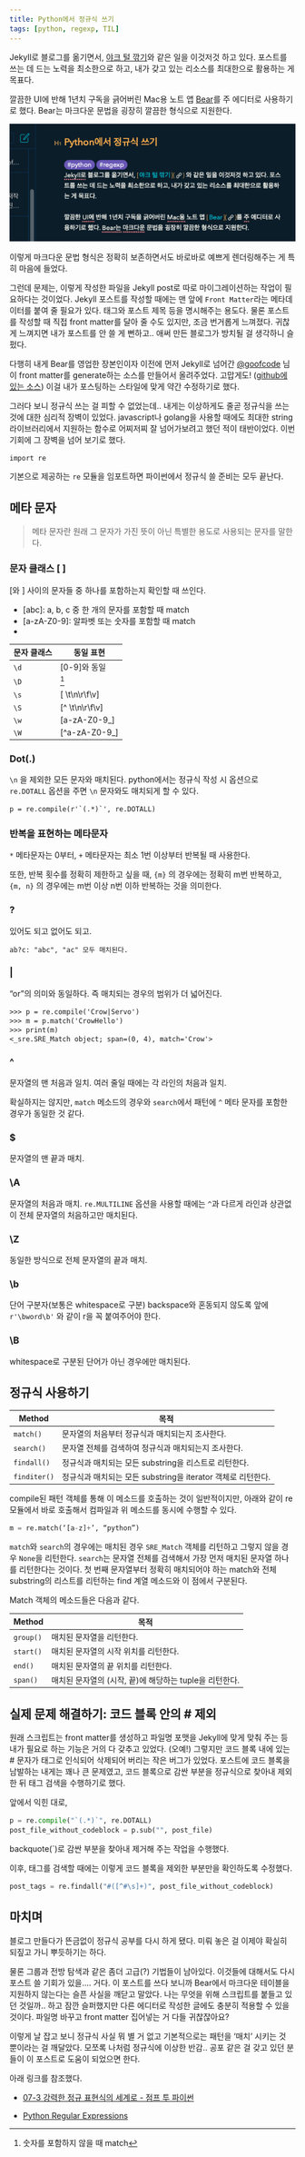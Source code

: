 ```yaml
---
title: Python에서 정규식 쓰기
tags: [python, regexp, TIL]
---
```

 
Jekyll로 블로그를 옮기면서, [야크 털 깎기](https://pub.mearie.org/yak_shaving)와 같은 일을 이것저것 하고 있다. 포스트를 쓰는 데 드는 노력을 최소한으로 하고, 내가 갖고 있는 리소스를 최대한으로 활용하는 게 목표다.

깔끔한 UI에 반해 1년치 구독을 긁어버린 Mac용 노트 앱 [Bear](https://bear.app)를 주 에디터로 사용하기로 했다. Bear는 마크다운 문법을 굉장히 깔끔한 형식으로 지원한다.

![](/assets/images/python-regexp/screenshot%202019-01-05%20PM%2011.23.18.png)

이렇게 마크다운 문법 형식은 정확히 보존하면서도 바로바로 예쁘게 렌더링해주는 게 특히 마음에 들었다. 

그런데 문제는, 이렇게 작성한 파일을 Jekyll post로 따로 마이그레이션하는 작업이 필요하다는 것이었다. Jekyll 포스트를 작성할 때에는 맨 앞에 `Front Matter`라는 메타데이터를 붙여 줄 필요가 있다. 태그와 포스트 제목 등을 명시해주는 용도다. 물론 포스트를 작성할 때 직접 front matter를 달아 줄 수도 있지만, 조금 번거롭게 느껴졌다. 귀찮게 느껴지면 내가 포스트를 안 쓸 게 뻔하고.. 애써 만든 블로그가 방치될 걸 생각하니 슬펐다.

다행히 내게 Bear를 영업한 장본인이자 이전에 먼저 Jekyll로 넘어간 [@goofcode](http://goofcode.github.io) 님이 front matter를 generate하는 소스를 만들어서 올려주었다.  고맙게도! ([github에 있는 소스](https://github.com/goofcode/goofcode.github.io/blob/master/post_ready.py)) 이걸 내가 포스팅하는 스타일에 맞게 약간 수정하기로 했다.

그러다 보니 정규식 쓰는 걸 피할 수 없었는데.. 내게는 이상하게도 줄곧 정규식을 쓰는 것에 대한 심리적 장벽이 있었다. javascript나 golang을 사용할 때에도 최대한 string 라이브러리에서 지원하는 함수로 어찌저찌 잘 넘어가보려고 했던 적이 태반이었다. 이번 기회에 그 장벽을 넘어 보기로 했다.

```
import re
```

기본으로 제공하는 `re` 모듈을 임포트하면 파이썬에서 정규식 쓸 준비는 모두 끝난다.

## 메타 문자
> 메타 문자란 원래 그 문자가 가진 뜻이 아닌 특별한 용도로 사용되는 문자를 말한다.  

### 문자 클래스 [ ]
[와 ] 사이의 문자들 중 하나를 포함하는지 확인할 때 쓰인다.

- [abc]: a, b, c 중 한 개의 문자를 포함할 때 match
- [a-zA-Z0-9]: 알파벳 또는 숫자를 포함할 때 match
- [^0-9]: 숫자를 포함하지 않을 때 match


문자 클래스 | 동일 표현
------------ | ------------
`\d` | [0-9]와 동일
`\D` | [^0-9]
`\s` | [ \t\n\r\f\v]
`\S` | [^ \t\n\r\f\v]
`\w` | [a-zA-Z0-9_]
`\W`| [^a-zA-Z0-9_]

### Dot(.)
`\n` 을 제외한 모든 문자와 매치된다.
python에서는 정규식 작성 시 옵션으로 `re.DOTALL` 옵션을 주면 `\n` 문자와도 매치되게 할 수 있다.

```
p = re.compile(r'`(.*)`', re.DOTALL)
```

### 반복을 표현하는 메타문자

`*` 메타문자는 0부터, `+` 메타문자는 최소 1번 이상부터 반복될 때 사용한다.

또한, 반복 횟수를 정확히 제한하고 싶을 때, `{m}` 의 경우에는 정확히 m번 반복하고,  `{m, n}` 의 경우에는 m번 이상 n번 이하 반복하는 것을 의미한다.

### ?
있어도 되고 없어도 되고.
```
ab?c: "abc", "ac" 모두 매치된다.
```

### |
“or”의 의미와 동일하다. 즉 매치되는 경우의 범위가 더 넓어진다.

```
>>> p = re.compile('Crow|Servo')
>>> m = p.match('CrowHello')
>>> print(m)
<_sre.SRE_Match object; span=(0, 4), match='Crow'>
```

### ^
문자열의 맨 처음과 일치. 여러 줄일 때에는 각 라인의 처음과 일치.

확실하지는 않지만, `match` 메소드의 경우와 `search`에서 패턴에 `^` 메타 문자를 포함한 경우가 동일한 것 같다.

### $
문자열의 맨 끝과 매치.

### \A
문자열의 처음과 매치. `re.MULTILINE` 옵션을 사용할 때에는 `^`과 다르게 라인과 상관없이 전체 문자열의 처음하고만 매치된다.

### \Z
동일한 방식으로 전체 문자열의 끝과 매치.

### \b
단어 구분자(보통은 whitespace로 구분) backspace와 혼동되지 않도록 앞에 `r'\bword\b'` 와 같이 r을 꼭 붙여주어야 한다.

### \B
whitespace로 구분된 단어가 아닌 경우에만 매치된다.


## 정규식 사용하기

Method | 목적
------------ | ------------
`match()` | 문자열의 처음부터 정규식과 매치되는지 조사한다.
`search()` | 문자열 전체를 검색하여 정규식과 매치되는지 조사한다.
`findall()` | 정규식과 매치되는 모든 substring을 리스트로 리턴한다.
`finditer()` | 정규식과 매치되는 모든 substring을 iterator 객체로 리턴한다.

compile된 패턴 객체를 통해 이 메소드를 호출하는 것이 일반적이지만, 아래와 같이 re 모듈에서 바로 호출해서 컴파일과 위 메소드를 동시에 수행할 수 있다.

```python
m = re.match(‘[a-z]+’, “python”)
```

`match`와 `search`의 경우에는 매치된 경우 `SRE_Match` 객체를 리턴하고 그렇지 않을 경우 `None`을 리턴한다.  `search`는 문자열 전체를 검색해서 가장 먼저 매치된 문자열 하나를 리턴한다는 것이다. 첫 번째 문자열부터 정확히 매치되어야 하는 match와 전체 substring의 리스트를 리턴하는 find 계열 메소드와 이 점에서 구분된다.

Match 객체의 메소드들은 다음과 같다.

Method | 목적
------------ | ------------
`group()` | 매치된 문자열을 리턴한다.
`start()` | 매치된 문자열의 시작 위치를 리턴한다.
`end()` | 매치된 문자열의 끝 위치를 리턴한다.
`span()` | 매치된 문자열의 (시작, 끝)에 해당하는 tuple을 리턴한다.


## 실제 문제 해결하기: 코드 블록 안의 # 제외
원래 스크립트는 front matter를 생성하고 파일명 포맷을 Jekyll에 맞게 맞춰 주는 등 내가 필요로 하는 기능은 거의 다 갖추고 있었다. (오예!) 그렇지만 코드 블록 내에 있는 # 문자가 태그로 인식되어 삭제되어 버리는 작은 버그가 있었다. 포스트에 코드 블록을 남발하는 내게는 꽤나 큰 문제였고, 코드 블록으로 감싼 부분을 정규식으로 찾아내 제외한 뒤 태그 검색을 수행하기로 했다.

앞에서 익힌 대로, 

```python
p = re.compile("`(.*)`", re.DOTALL)
post_file_without_codeblock = p.sub("", post_file)
```

backquote(`)로 감싼 부분을 찾아내 제거해 주는 작업을 수행했다.

이후, 태그를 검색할 때에는 이렇게 코드 블록을 제외한 부분만을 확인하도록 수정했다.

```python
post_tags = re.findall("#([^#\s]+)", post_file_without_codeblock)
```

## 마치며
블로그 만들다가 뜬금없이 정규식 공부를 다시 하게 됐다. 미뤄 놓은 걸 이제야 확실히 되짚고 가니 뿌듯하기는 하다.

물론 그룹과 전방 탐색과 같은 좀더 고급(?) 기법들이 남아있다. 이것들에 대해서도 다시 포스트 쓸 기회가 있을…. 거다. 
이 포스트를 쓰다 보니까 Bear에서 마크다운 테이블을 지원하지 않는다는 슬픈 사실을 깨닫고 말았다. 나는 무엇을 위해 스크립트를 붙들고 있던 것일까.. 하고 잠깐 슬퍼했지만 다른 에디터로 작성한 글에도 충분히 적용할 수 있을 것이다. 파일명 바꾸고 front matter 집어넣는 거 다들 귀찮잖아요? 

이렇게 날 잡고 보니 정규식 사실 뭐 별 거 없고 기본적으로는 패턴을 ‘매치’ 시키는 것 뿐이라는 걸 깨달았다.
모쪼록 나처럼 정규식에 이상한 반감.. 공포 같은 걸 갖고 있던 분들이 이 포스트로 도움이 되었으면 한다.

아래 링크를 참조했다.

- [07-3 강력한 정규 표현식의 세계로 - 점프 투 파이썬](https://wikidocs.net/4309) 

- [Python Regular Expressions](https://developers.google.com/edu/python/regular-expressions)
